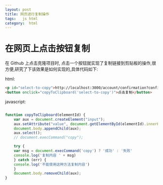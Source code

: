```yaml
---
layout: post
title: 网页进行复制操作
tags:   js html
category:  html
---
```



# 在网页上点击按钮复制

在 Github 上点击克隆项目时, 点击一个按钮就实现了复制链接到剪贴板的操作,很方便,研究了下该效果是如何实现的,具体代码如下:

html:

```html
<p id="select-to-copy">http://localhost:3000/account/confirmation?confirmation_token=aY2w2Yy6aVcqqd4s-oiF</p>
<button onclick="copyToClipboard('select-to-copy')">点击复制</button>
```

javascript:

```javascript

function copyToClipboard(elementId) {
    var aux = document.createElement("input");
    aux.setAttribute("value", document.getElementById(elementId).innerHTML);
    document.body.appendChild(aux);
    aux.select();
    // document.execCommand("copy");

    try {
    var msg = document.execCommand('copy') ? '成功' : '失败'
    console.log('复制内容 ' + msg)
    } catch (err) {
    console.log('不能使用这种方法复制内容')
    }
    document.body.removeChild(aux);
}
```